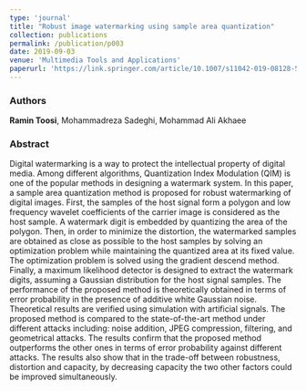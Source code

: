 ```yaml
---
type: 'journal'
title: "Robust image watermarking using sample area quantization"
collection: publications
permalink: /publication/p003
date: 2019-09-03
venue: 'Multimedia Tools and Applications'
paperurl: 'https://link.springer.com/article/10.1007/s11042-019-08128-5'
---
```


<h3> Authors </h3>
<b>Ramin Toosi</b>, Mohammadreza Sadeghi, Mohammad Ali Akhaee

<h3> Abstract </h3>
Digital watermarking is a way to protect the intellectual property of digital media. Among different algorithms, Quantization Index Modulation (QIM) is one of the popular methods in designing a watermark system. In this paper, a sample area quantization method is proposed for robust watermarking of digital images. First, the samples of the host signal form a polygon and low frequency wavelet coefficients of the carrier image is considered as the host sample. A watermark digit is embedded by quantizing the area of the polygon. Then, in order to minimize the distortion, the watermarked samples are obtained as close as possible to the host samples by solving an optimization problem while maintaining the quantized area at its fixed value. The optimization problem is solved using the gradient descend method. Finally, a maximum likelihood detector is designed to extract the watermark digits, assuming a Gaussian distribution for the host signal samples. The performance of the proposed method is theoretically obtained in terms of error probability in the presence of additive white Gaussian noise. Theoretical results are verified using simulation with artificial signals. The proposed method is compared to the state-of-the-art method under different attacks including: noise addition, JPEG compression, filtering, and geometrical attacks. The results confirm that the proposed method outperforms the other ones in terms of error probability against different attacks. The results also show that in the trade-off between robustness, distortion and capacity, by decreasing capacity the two other factors could be improved simultaneously.